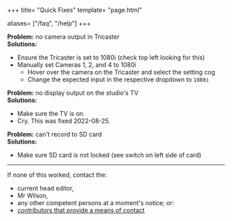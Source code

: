 +++
title= "Quick Fixes"
template= "page.html"

aliases= ["/faq", "/help"]
+++

**Problem:** no camera output in Tricaster<br/>
**Solutions:**
  - Ensure the Tricaster is set to 1080i (check top left looking for this)
  - Manually set Cameras 1, 2, and 4 to 1080i
    - Hover over the camera on the Tricaster and select the setting cog
    - Change the expected input in the respective dropdown to `1080i`

**Problem:** no display output on the studio's TV<br/>
**Solutions:**
  - Make sure the TV is on.
  - Cry. This was fixed 2022-08-25.

**Problem:** can't record to SD card<br/>
**Solutions:**
  - Make sure SD card is not locked (see switch on left side of card)

---

If none of this worked, contact the:
  - current head editor,
  - Mr Wilson,
  - any other competent persons at a moment's notice; or:
  - [contributors that provide a means of contact](/contributors)